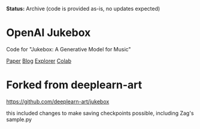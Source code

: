 **Status:** Archive (code is provided as-is, no updates expected)


# OpenAI Jukebox
Code for "Jukebox: A Generative Model for Music"

[Paper](https://arxiv.org/abs/2005.00341) 
[Blog](https://openai.com/blog/jukebox) 
[Explorer](http://jukebox.openai.com/) 
[Colab](https://colab.research.google.com/github/openai/jukebox/blob/master/jukebox/Interacting_with_Jukebox.ipynb) 

# Forked from deeplearn-art
https://github.com/deeplearn-art/jukebox

this included changes to make saving checkpoints possible, including Zag's sample.py
